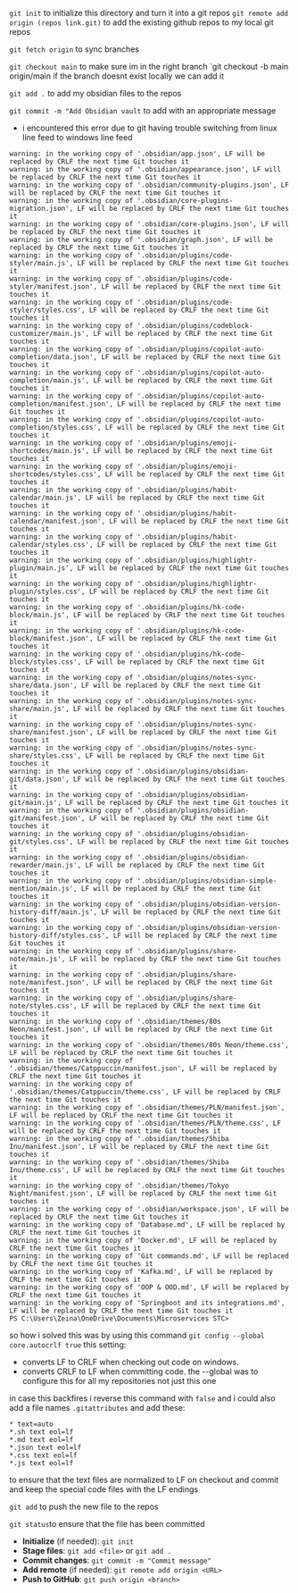 `git init` to initialize this directory and turn it into a git repos 
`git remote add origin (repos link.git)`  to add the existing github repos to my local git repos 

`git fetch origin` to sync branches 

`git checkout main` to make sure im in the right branch 
`git checkout -b main origin/main if the branch doesnt exist locally we can add it 

`git add .` to add my obsidian files to the repos 

`git commit -m "Add Obsidian vault` to add with an appropriate message 


- i encountered this error due to git having trouble switching from linux line feed to windows line feed 
```PS C:\Users\Zeina\OneDrive\Documents\Microservices STC> git add .
warning: in the working copy of '.obsidian/app.json', LF will be replaced by CRLF the next time Git touches it
warning: in the working copy of '.obsidian/appearance.json', LF will be replaced by CRLF the next time Git touches it
warning: in the working copy of '.obsidian/community-plugins.json', LF will be replaced by CRLF the next time Git touches it
warning: in the working copy of '.obsidian/core-plugins-migration.json', LF will be replaced by CRLF the next time Git touches it
warning: in the working copy of '.obsidian/core-plugins.json', LF will be replaced by CRLF the next time Git touches it
warning: in the working copy of '.obsidian/graph.json', LF will be replaced by CRLF the next time Git touches it
warning: in the working copy of '.obsidian/plugins/code-styler/main.js', LF will be replaced by CRLF the next time Git touches it
warning: in the working copy of '.obsidian/plugins/code-styler/manifest.json', LF will be replaced by CRLF the next time Git touches it
warning: in the working copy of '.obsidian/plugins/code-styler/styles.css', LF will be replaced by CRLF the next time Git touches it
warning: in the working copy of '.obsidian/plugins/codeblock-customizer/main.js', LF will be replaced by CRLF the next time Git touches it
warning: in the working copy of '.obsidian/plugins/copilot-auto-completion/data.json', LF will be replaced by CRLF the next time Git touches it
warning: in the working copy of '.obsidian/plugins/copilot-auto-completion/main.js', LF will be replaced by CRLF the next time Git touches it
warning: in the working copy of '.obsidian/plugins/copilot-auto-completion/manifest.json', LF will be replaced by CRLF the next time Git touches it
warning: in the working copy of '.obsidian/plugins/copilot-auto-completion/styles.css', LF will be replaced by CRLF the next time Git touches it
warning: in the working copy of '.obsidian/plugins/emoji-shortcodes/main.js', LF will be replaced by CRLF the next time Git touches it
warning: in the working copy of '.obsidian/plugins/emoji-shortcodes/styles.css', LF will be replaced by CRLF the next time Git touches it
warning: in the working copy of '.obsidian/plugins/habit-calendar/main.js', LF will be replaced by CRLF the next time Git touches it
warning: in the working copy of '.obsidian/plugins/habit-calendar/manifest.json', LF will be replaced by CRLF the next time Git touches it
warning: in the working copy of '.obsidian/plugins/habit-calendar/styles.css', LF will be replaced by CRLF the next time Git touches it
warning: in the working copy of '.obsidian/plugins/highlightr-plugin/main.js', LF will be replaced by CRLF the next time Git touches it
warning: in the working copy of '.obsidian/plugins/highlightr-plugin/styles.css', LF will be replaced by CRLF the next time Git touches it
warning: in the working copy of '.obsidian/plugins/hk-code-block/main.js', LF will be replaced by CRLF the next time Git touches it
warning: in the working copy of '.obsidian/plugins/hk-code-block/manifest.json', LF will be replaced by CRLF the next time Git touches it
warning: in the working copy of '.obsidian/plugins/hk-code-block/styles.css', LF will be replaced by CRLF the next time Git touches it
warning: in the working copy of '.obsidian/plugins/notes-sync-share/data.json', LF will be replaced by CRLF the next time Git touches it
warning: in the working copy of '.obsidian/plugins/notes-sync-share/main.js', LF will be replaced by CRLF the next time Git touches it
warning: in the working copy of '.obsidian/plugins/notes-sync-share/manifest.json', LF will be replaced by CRLF the next time Git touches it
warning: in the working copy of '.obsidian/plugins/notes-sync-share/styles.css', LF will be replaced by CRLF the next time Git touches it
warning: in the working copy of '.obsidian/plugins/obsidian-git/data.json', LF will be replaced by CRLF the next time Git touches it
warning: in the working copy of '.obsidian/plugins/obsidian-git/main.js', LF will be replaced by CRLF the next time Git touches it
warning: in the working copy of '.obsidian/plugins/obsidian-git/manifest.json', LF will be replaced by CRLF the next time Git touches it
warning: in the working copy of '.obsidian/plugins/obsidian-git/styles.css', LF will be replaced by CRLF the next time Git touches it
warning: in the working copy of '.obsidian/plugins/obsidian-rewarder/main.js', LF will be replaced by CRLF the next time Git touches it
warning: in the working copy of '.obsidian/plugins/obsidian-simple-mention/main.js', LF will be replaced by CRLF the next time Git touches it
warning: in the working copy of '.obsidian/plugins/obsidian-version-history-diff/main.js', LF will be replaced by CRLF the next time Git touches it
warning: in the working copy of '.obsidian/plugins/obsidian-version-history-diff/styles.css', LF will be replaced by CRLF the next time Git touches it
warning: in the working copy of '.obsidian/plugins/share-note/main.js', LF will be replaced by CRLF the next time Git touches it
warning: in the working copy of '.obsidian/plugins/share-note/manifest.json', LF will be replaced by CRLF the next time Git touches it
warning: in the working copy of '.obsidian/plugins/share-note/styles.css', LF will be replaced by CRLF the next time Git touches it
warning: in the working copy of '.obsidian/themes/80s Neon/manifest.json', LF will be replaced by CRLF the next time Git touches it
warning: in the working copy of '.obsidian/themes/80s Neon/theme.css', LF will be replaced by CRLF the next time Git touches it
warning: in the working copy of '.obsidian/themes/Catppuccin/manifest.json', LF will be replaced by CRLF the next time Git touches it
warning: in the working copy of '.obsidian/themes/Catppuccin/theme.css', LF will be replaced by CRLF the next time Git touches it
warning: in the working copy of '.obsidian/themes/PLN/manifest.json', LF will be replaced by CRLF the next time Git touches it
warning: in the working copy of '.obsidian/themes/PLN/theme.css', LF will be replaced by CRLF the next time Git touches it
warning: in the working copy of '.obsidian/themes/Shiba Inu/manifest.json', LF will be replaced by CRLF the next time Git touches it
warning: in the working copy of '.obsidian/themes/Shiba Inu/theme.css', LF will be replaced by CRLF the next time Git touches it
warning: in the working copy of '.obsidian/themes/Tokyo Night/manifest.json', LF will be replaced by CRLF the next time Git touches it
warning: in the working copy of '.obsidian/workspace.json', LF will be replaced by CRLF the next time Git touches it
warning: in the working copy of 'Database.md', LF will be replaced by CRLF the next time Git touches it
warning: in the working copy of 'Docker.md', LF will be replaced by CRLF the next time Git touches it
warning: in the working copy of 'Git commands.md', LF will be replaced by CRLF the next time Git touches it
warning: in the working copy of 'Kafka.md', LF will be replaced by CRLF the next time Git touches it
warning: in the working copy of 'OOP & OOD.md', LF will be replaced by CRLF the next time Git touches it
warning: in the working copy of 'Springboot and its integrations.md', LF will be replaced by CRLF the next time Git touches it
PS C:\Users\Zeina\OneDrive\Documents\Microservices STC>
```

so how i solved this was by using this command 
`git config --global core.autocrlf true`
this setting:
- converts LF to CRLF when checking out code on windows.
- converts CRLF to LF when committing code.
the --global was to configure this for all my repositories not just this one 

in case this backfires i reverse this command with `false`
and i could also add a file names `.gitattributes`
and add these:

```
* text=auto
*.sh text eol=lf
*.md text eol=lf
*.json text eol=lf
*.css text eol=lf
*.js text eol=lf

```

to ensure that the text files are normalized to LF on checkout and commit  and keep the special code files with the LF endings

`git add` to push the new file to the repos 

`git status`to ensure that the file has been committed


- **Initialize** (if needed): `git init`
- **Stage files**: `git add <file>` or `git add .`
- **Commit changes**: `git commit -m "Commit message"`
- **Add remote** (if needed): `git remote add origin <URL>`
- **Push to GitHub**: `git push origin <branch>`